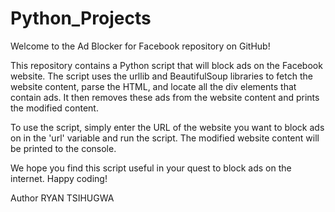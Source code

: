 # Python_Projects
Welcome to the Ad Blocker for Facebook repository on GitHub!

This repository contains a Python script that will block ads on the Facebook website. The script uses the urllib and BeautifulSoup libraries to fetch the website content, parse the HTML, and locate all the div elements that contain ads. It then removes these ads from the website content and prints the modified content.

To use the script, simply enter the URL of the website you want to block ads on in the 'url' variable and run the script. The modified website content will be printed to the console.

We hope you find this script useful in your quest to block ads on the internet. Happy coding!

Author RYAN TSIHUGWA
